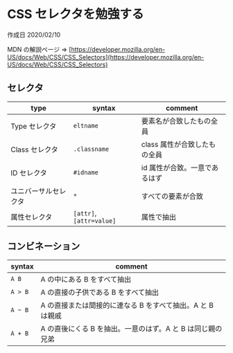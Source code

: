 # CSS セレクタを勉強する

作成日 2020/02/10

MDN の解説ページ => [https://developer.mozilla.org/en-US/docs/Web/CSS/CSS_Selectors](https://developer.mozilla.org/en-US/docs/Web/CSS/CSS_Selectors)

## セレクタ

| type                 | syntax                   | comment                       |
| -------------------- | ------------------------ | ----------------------------- |
| Type セレクタ        | `eltname`                | 要素名が合致したもの全員      |
| Class セレクタ       | `.classname`             | class 属性が合致したもの全員  |
| ID セレクタ          | `#idname`                | id 属性が合致。一意であるはず |
| ユニバーサルセレクタ | `*`                      | すべての要素が合致            |
| 属性セレクタ         | `[attr]`, `[attr=value]` | 属性で抽出                    |

## コンビネーション

| syntax  | comment                                                    |
| ------- | ---------------------------------------------------------- |
| `A B`   | A の中にある B をすべて抽出                                |
| `A > B` | A の直接の子供である B をすべて抽出                        |
| `A ~ B` | A の直接または間接的に連なる B をすべて抽出。A と B は親戚 |
| `A + B` | A の直後にくる B を抽出。一意のはず。A と B は同じ親の兄弟 |
